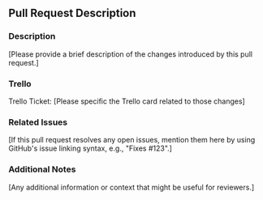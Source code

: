 ## Pull Request Description

### Description

[Please provide a brief description of the changes introduced by this pull request.]

### Trello

Trello Ticket: [Please specific the Trello card related to those changes]

### Related Issues

[If this pull request resolves any open issues, mention them here by using GitHub's issue linking syntax, e.g., "Fixes #123".]

### Additional Notes

[Any additional information or context that might be useful for reviewers.]
